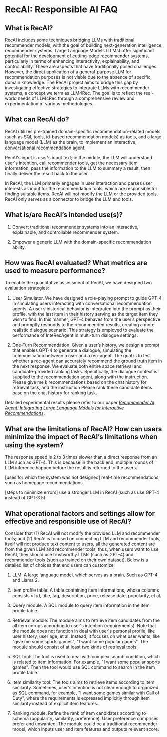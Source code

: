 # RecAI: Responsible AI FAQ

## What is RecAI?

RecAI includes some techniques bridging LLMs with traditional recommender models, with the goal of building next-generation intelligence recommender systems.  Large Language Models (LLMs) offer significant potential for the development of cutting-edge recommender systems, particularly in terms of enhancing interactivity, explainability, and controllability. These are aspects that have traditionally posed challenges. However, the direct application of a general-purpose LLM for recommendation purposes is not viable due to the absence of specific domain knowledge. The RecAI project aims to bridge this gap by investigating effective strategies to integrate LLMs with recommender systems, a concept we term as LLM4Rec. The goal is to reflect the real-world needs of LLM4Rec through a comprehensive review and experimentation of various methodologies. 

## What can RecAI do?

RecAI utilizes pre-trained domain-specific recommendation-related models (such as SQL tools, id-based recommendation models) as tools, and a large language model (LLM) as the brain, to implement an interactive, conversational recommendation agent. 

RecAI's input is user's input text; in the middle, the LLM will understand user's intention, call recommender tools, get the necessary item information, pass the information to the LLM to summary a result, then finally deliver the result back to the user.
 
In RecAI, the LLM primarily engages in user interaction and parses user interests as input for the recommendation tools, which are responsible for finding suitable items. RecAI will not modify the LLM or the provided tools. RecAI only serves as a connector to bridge the LLM and tools.

## What is/are RecAI’s intended use(s)?

1.	Convert traditional recommender systems into an interactive, explainable, and controllable recommender system.

2.	Empower a generic LLM with the domain-specific recommendation ability.

## How was RecAI evaluated? What metrics are used to measure performance?

To enable the quantitative assessment of RecAI, we have designed two evaluation strategies:

1.	User Simulator. We have designed a role-playing prompt to guide GPT-4 in simulating users interacting with conversational recommendation agents. A user’s historical behavior is integrated into the prompt as their profile, with the last item in their history serving as the target item they wish to find. In this manner, GPT-4 behaves from the user’s perspective and promptly responds to the recommended results, creating a more realistic dialogue scenario. This strategy is employed to evaluate the performance of InteRecAgent in multi-turn dialogue settings.

2.	One-Turn Recommendation. Given a user’s history, we design a prompt that enables GPT-4 to generate a dialogue, simulating the communication between a user and a rec-agent. The goal is to test whether a rec-agent can accurately recommend the ground truth item in the next response. We evaluate both entire space retrieval and candidate-provided ranking tasks. Specifically, the dialogue context is supplied to the recommendation agent, along with the instruction. Please give me k recommendations based on the chat history for retrieval task, and the instruction Please rank these candidate items base on the chat history for ranking task. 

Detailed experimental results please refer to our paper [*Recommender AI Agent: Integrating Large Language Models for Interactive Recommendations*](https://arxiv.org/abs/2308.16505).

## What are the limitations of RecAI? How can users minimize the impact of RecAI’s limitations when using the system?

The response speed is 2 to 3 times slower than a direct response from an LLM such as GPT-4. This is because in the back end, multiple rounds of LLM inference happen before the result is returned to the users. 

[uses for which the system was not designed] real-time recommendations such as homepage recommendations.

[steps to minimize errors] use a stronger LLM in RecAI (such as use GPT-4 instead of GPT-3.5)

## What operational factors and settings allow for effective and responsible use of RecAI?

Consider that (1) RecAI will not modify the provided LLM and recommender tools; and (2) RecAI is focused on connecting LLM and recommender tools, itself will not produce text content to users, all the generated content are from the given LLM and recommender tools, thus, when users want to use RecAI, they should use trustworthy LLMs (such as GPT-4) and recommender tools (such as trained on their own dataset).
Below is a detailed list of choices that end users can customize:

1.	LLM: A large language model, which serves as a brain. Such as GPT-4 and Llama 2.

2.	Item profile table: A table containing item informations, whose columns consists of id, title, tag, description, price, release date, popularity, et al.

3.	Query module: A SQL module to query item information in the item profile table.
 
4.	Retrieval module: The module aims to retrieve item candidates from the all item corups according to user's intention (requirements). Note that the module does not function in deal with user's personal profile, like user history, user age, et al. Instead, it focuses on what user wants, like "give me some sports games", "I want some popular games". The module should consist of at least two kinds of retrieval tools:

5.	SQL tool: The tool is used to deal with complex search condition, which is related to item information. For example, "I want some popular sports games". Then the tool would use SQL command to search in the item profile table.
 
6.	Item similarity tool: The tools aims to retrieve items according to item similarity. Sometimes, user's intention is not clear enough to organized as SQL command, for example, "I want some games similar with Call of Duty", where the requirements is expressed implicitly through item similarity instead of explicit item features.

7.	Ranking module: Refine the rank of item candidates according to schema (popularity, similarity, preference). User preference comprises prefer and unwanted. The module could be a traditional recommender model, which inputs user and item features and outputs relevant score.
